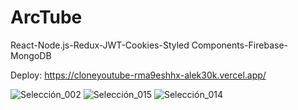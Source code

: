 # ArcTube

React-Node.js-Redux-JWT-Cookies-Styled Components-Firebase-MongoDB

Deploy: https://cloneyoutube-rma9eshhx-alek30k.vercel.app/


![Selección_002](https://user-images.githubusercontent.com/101005998/198392701-f7227cb4-82f6-4ecb-bc19-afeeeb8fc09f.png)
![Selección_015](https://user-images.githubusercontent.com/101005998/198392864-a007aadf-be22-4b2e-b715-48d1d3780640.png)
![Selección_014](https://user-images.githubusercontent.com/101005998/198393680-6aa865fd-176a-4203-9f42-47c8ee0d0f42.png)
